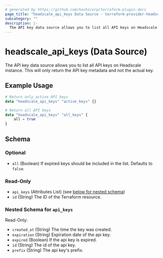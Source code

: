 ```yaml
---
# generated by https://github.com/hashicorp/terraform-plugin-docs
page_title: "headscale_api_keys Data Source - terraform-provider-headscale"
subcategory: ""
description: |-
  The API key data source allows you to list all API keys on Headscale instance. This will only return the API key metadata and not the actual key.
---
```


# headscale_api_keys (Data Source)

The API key data source allows you to list all API keys on Headscale instance. This will only return the API key metadata and not the actual key.

## Example Usage

```terraform
# Return only active API keys
data "headscale_api_keys" "active_keys" {}

# Return all API keys
data "headscale_api_keys" "all_keys" {
    all = true
}
```

<!-- schema generated by tfplugindocs -->
## Schema

### Optional

- `all` (Boolean) If expired keys should be included in the list. Defaults to `false`.

### Read-Only

- `api_keys` (Attributes List) (see [below for nested schema](#nestedatt--api_keys))
- `id` (String) The ID of the Terraform resource.

<a id="nestedatt--api_keys"></a>
### Nested Schema for `api_keys`

Read-Only:

- `created_at` (String) The time the key was created.
- `expiration` (String) Expiration date of the api key.
- `expired` (Boolean) If the api key is expired.
- `id` (String) The id of the api key.
- `prefix` (String) The api key's prefix.


